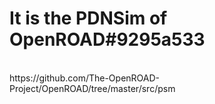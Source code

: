 # It is the PDNSim of OpenROAD#9295a533
</br>
https://github.com/The-OpenROAD-Project/OpenROAD/tree/master/src/psm
